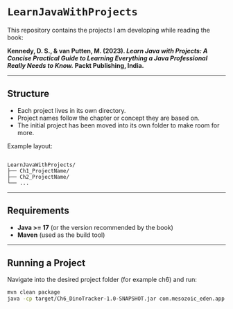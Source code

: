 # `LearnJavaWithProjects`

This repository contains the projects I am developing while reading the book:

**Kennedy, D. S., & van Putten, M. (2023).  _Learn Java with Projects: A Concise Practical Guide to Learning Everything a Java Professional Really Needs to Know._  Packt Publishing, India.**

---

## Structure

- Each project lives in its own directory.  
- Project names follow the chapter or concept they are based on.  
- The initial project has been moved into its own folder to make room for more.

Example layout:

```

LearnJavaWithProjects/
├── Ch1_ProjectName/
├── Ch2_ProjectName/
└── ...

```

---

## Requirements

- **Java >= 17** (or the version recommended by the book)
- **Maven** (used as the build tool)

---

## Running a Project

Navigate into the desired project folder (for example ch6) and run:

```bash
mvn clean package
java -cp target/Ch6_DinoTracker-1.0-SNAPSHOT.jar com.mesozoic_eden.app.App
```
